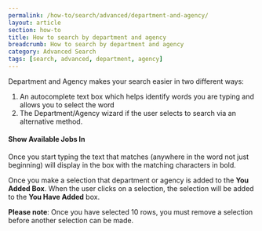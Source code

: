 ```yaml
---
permalink: /how-to/search/advanced/department-and-agency/
layout: article
section: how-to
title: How to search by department and agency
breadcrumb: How to search by department and agency
category: Advanced Search
tags: [search, advanced, department, agency]
---
```


Department and Agency makes your search easier in two different ways:

1. An autocomplete text box which helps identify words you are typing and allows you to select the word
2. The Department/Agency wizard if the user selects to search via an alternative method.

#### Show Available Jobs In

Once you start typing the text that matches (anywhere in the word not just beginning) will display in the box with the matching characters in bold.

Once you make a selection that department or agency is added to the **You Added Box**. When the user clicks on a selection, the selection will be added to the **You Have Added** box.

**Please note**: Once you have selected 10 rows, you must remove a selection before another selection can be made.

